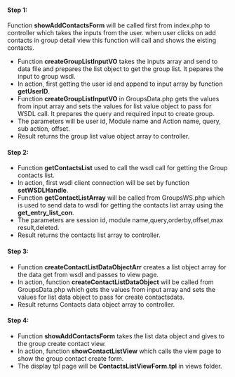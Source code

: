 #### Step 1:

Function **showAddContactsForm** will be called first from index.php to controller which takes the inputs from the user. when user clicks on add contacts in group detail view this function will call and shows the eisting contacts.

- Function **createGroupListInputVO** takes the inputs array and send to data file and prepares the list object to get the group list. It pepares the input to group wsdl.
- In action, first getting the user id and append to input array by function **getUserID**.
- Function **createGroupListInputVO** in GroupsData.php gets the values from input array and sets the values for list value object to pass for WSDL call. It prepares the query and required input to create group.
- The parameters will be user id, Module name and Action name, query, sub action, offset.
- Result returns the group list value object array to controller.


#### Step 2:

- Function **getContactsList** used to call the wsdl call for getting the Group contacts list.
- In action, first wsdl client connection will be set by function **setWSDLHandle**.
- Function **getContactListArray** will be called from GroupsWS.php which is used to send data to wsdl for getting the contacts list array using the **get_entry_list_con**.
- The parameters are session id, module name,query,orderby,offset,max result,deleted.
- Result returns the contacts list array to controller.


#### Step 3:

- Function **createContactListDataObjectArr** creates a list object array for the data get from wsdl and passes to view page.
- In action, function **createContactListDataObject** will be called from GroupsData.php which gets the values from input array and sets the values for list data object to pass for create contactsdata.
- Result returns Contacts data object array to controller.


#### Step 4:

- Function **showAddContactsForm** takes the list data object and gives to the group create contact view.
- In action, function **showContactListView** which calls the view page to show the group contact create form.
- The display tpl page will be **ContactsListViewForm.tpl** in views folder.
